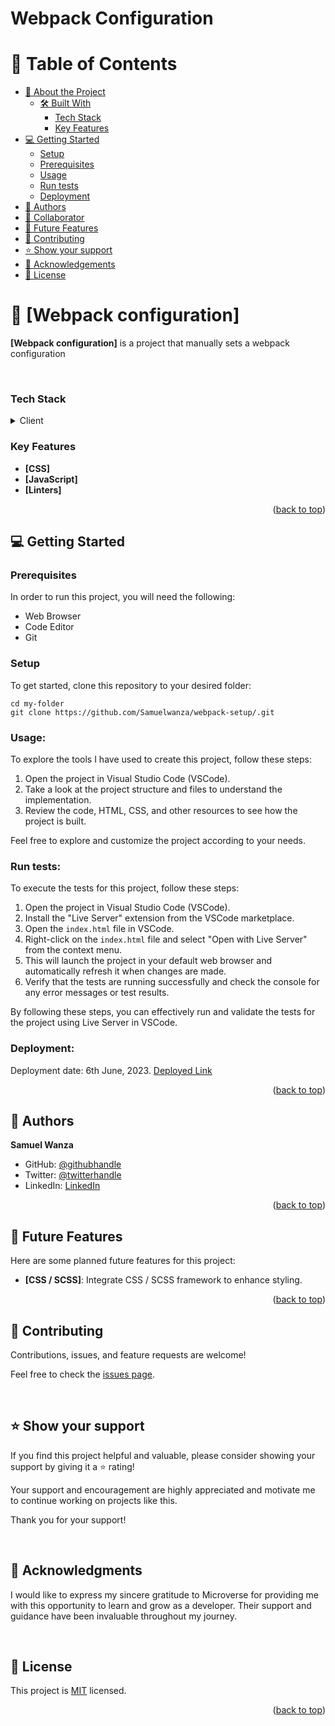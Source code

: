 # Webpack Configuration

<a name="readme-top"></a>

# 📗 Table of Contents

- [📖 About the Project](#about-project)
  - [🛠 Built With](#built-with)
    - [Tech Stack](#tech-stack)
    - [Key Features](#key-features)
- [💻 Getting Started](#getting-started)
  - [Setup](#setup)
  - [Prerequisites](#prerequisites)
  - [Usage](#usage)
  - [Run tests](#run-tests)
  - [Deployment](#deployment)
- [👥 Authors](#authors)
- [👥 Collaborator](#collaborator)
- [🔭 Future Features](#future-features)
- [🤝 Contributing](#contributing)
- [⭐️ Show your support](#support)
- [🙏 Acknowledgements](#acknowledgements)
- [📝 License](#license)

# 📖 [Webpack configuration] <a name="about-project"></a>

**[Webpack configuration]** is a project that manually sets a webpack configuration

<br>

### Tech Stack <a name="tech-stack"></a>

<details>
  <summary>Client</summary>
  <ul>
    <li><a href="https://reactjs.org/">HTML</a></li>
    <li><a href="https://reactjs.org/">CSS</a></li>
    <li><a href="https://reactjs.org/">Linters</a></li>
    <li><a href="https://reactjs.org/">Javascript</a></li>
  </ul>
</details>

### Key Features <a name="key-features"></a>

- **[CSS]**
- **[JavaScript]**
- **[Linters]**

<p align="right">(<a href="#readme-top">back to top</a>)</p>

## 💻 Getting Started <a name="getting-started"></a>

### Prerequisites

In order to run this project, you will need the following:

- Web Browser
- Code Editor
- Git

### Setup

To get started, clone this repository to your desired folder:

```shell
cd my-folder
git clone https://github.com/Samuelwanza/webpack-setup/.git
```

### Usage:

To explore the tools I have used to create this project, follow these steps:

1. Open the project in Visual Studio Code (VSCode).
2. Take a look at the project structure and files to understand the implementation.
3. Review the code, HTML, CSS, and other resources to see how the project is built.

Feel free to explore and customize the project according to your needs.

### Run tests:

To execute the tests for this project, follow these steps:

1. Open the project in Visual Studio Code (VSCode).
2. Install the "Live Server" extension from the VSCode marketplace.
3. Open the `index.html` file in VSCode.
4. Right-click on the `index.html` file and select "Open with Live Server" from the context menu.
5. This will launch the project in your default web browser and automatically refresh it when changes are made.
6. Verify that the tests are running successfully and check the console for any error messages or test results.

By following these steps, you can effectively run and validate the tests for the project using Live Server in VSCode.

### Deployment:

Deployment date: 6th June, 2023.
[Deployed Link]()

<p align="right">(<a href="#readme-top">back to top</a>)</p>

## 👥 Authors <a name="authors"></a>

**Samuel Wanza**

- GitHub: [@githubhandle](https://github.com/Samuelwanza/)
- Twitter: [@twitterhandle](https://twitter.com/samuelmunguti9/)
- LinkedIn: [LinkedIn](https://www.linkedin.com/in/samuel-munguti-8a257a1bb/)

<p align="right">(<a href="#readme-top">back to top</a>)</p>

## 🔭 Future Features <a name="future-features"></a>

Here are some planned future features for this project:

- **[CSS / SCSS]**: Integrate CSS / SCSS framework to enhance styling.

<p align="right">(<a href="#readme-top">back to top</a>)</p>

## 🤝 Contributing <a name="contributing"></a>

Contributions, issues, and feature requests are welcome!

Feel free to check the [issues page](https://github.com/Zafron047/Portfolio_Cohort-20_Mod-1/issues).

<br>

## ⭐️ Show your support <a name="support"></a>

If you find this project helpful and valuable, please consider showing your support by giving it a ⭐️ rating!

Your support and encouragement are highly appreciated and motivate me to continue working on projects like this.

Thank you for your support!

<br>

## 🙏 Acknowledgments <a name="acknowledgements"></a>

I would like to express my sincere gratitude to Microverse for providing me with this opportunity to learn and grow as a developer. Their support and guidance have been invaluable throughout my journey.

<br>

## 📝 License <a name="license"></a>

This project is [MIT](./LICENSE.md) licensed.

<p align="right">(<a href="#readme-top">back to top</a>)</p>
